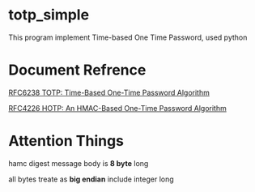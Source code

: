 # totp_simple
This program implement Time-based One Time Password, used python

# Document Refrence
[RFC6238 TOTP: Time-Based One-Time Password Algorithm](https://tools.ietf.org/html/rfc6238)

[RFC4226 HOTP: An HMAC-Based One-Time Password Algorithm](https://tools.ietf.org/html/rfc4226)

# Attention Things

hamc digest message body is **8 byte** long

all bytes treate as **big endian** include integer long
